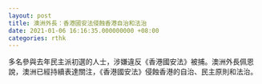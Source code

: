 ```yaml
---
layout: post
title: 澳洲外長：香港國安法侵蝕香港自治和法治
date: 2021-01-06 16:16:35.000000000 +08:00
categories: rthk
---
```


多名參與去年民主派初選的人士，涉嫌違反《香港國安法》被捕。澳洲外長佩恩說，澳洲已經持續表達關注，《香港國安法》侵蝕香港的自治、民主原則和法治。
